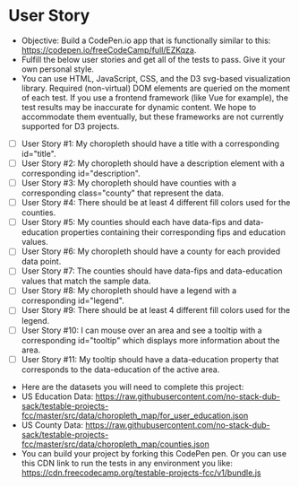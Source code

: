 # User Story

- Objective: Build a CodePen.io app that is functionally similar to this: https://codepen.io/freeCodeCamp/full/EZKqza.
- Fulfill the below user stories and get all of the tests to pass. Give it your own personal style.
- You can use HTML, JavaScript, CSS, and the D3 svg-based visualization library. Required (non-virtual) DOM elements are queried on the moment of each test. If you use a frontend framework (like Vue for example), the test results may be inaccurate for dynamic content. We hope to accommodate them eventually, but these frameworks are not currently supported for D3 projects.
- [ ] User Story #1: My choropleth should have a title with a corresponding id="title".
- [ ] User Story #2: My choropleth should have a description element with a corresponding id="description".
- [ ] User Story #3: My choropleth should have counties with a corresponding class="county" that represent the data.
- [ ] User Story #4: There should be at least 4 different fill colors used for the counties.
- [ ] User Story #5: My counties should each have data-fips and data-education properties containing their corresponding fips and education values.
- [ ] User Story #6: My choropleth should have a county for each provided data point.
- [ ] User Story #7: The counties should have data-fips and data-education values that match the sample data.
- [ ] User Story #8: My choropleth should have a legend with a corresponding id="legend".
- [ ] User Story #9: There should be at least 4 different fill colors used for the legend.
- [ ] User Story #10: I can mouse over an area and see a tooltip with a corresponding id="tooltip" which displays more information about the area.
- [ ] User Story #11: My tooltip should have a data-education property that corresponds to the data-education of the active area.
- Here are the datasets you will need to complete this project:
- US Education Data: https://raw.githubusercontent.com/no-stack-dub-sack/testable-projects-fcc/master/src/data/choropleth_map/for_user_education.json
- US County Data: https://raw.githubusercontent.com/no-stack-dub-sack/testable-projects-fcc/master/src/data/choropleth_map/counties.json
- You can build your project by forking this CodePen pen. Or you can use this CDN link to run the tests in any environment you like: https://cdn.freecodecamp.org/testable-projects-fcc/v1/bundle.js
